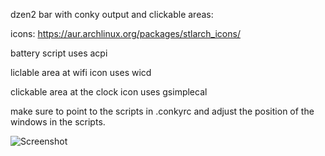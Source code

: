dzen2 bar with conky output and clickable areas:

icons: https://aur.archlinux.org/packages/stlarch_icons/

battery script uses acpi

liclable area at wifi icon uses wicd 

clickable area at the clock icon uses gsimplecal

make sure to point to the scripts in .conkyrc and adjust the position of the windows in the scripts.

![Screenshot](http://goput.it/2bc5.png)
